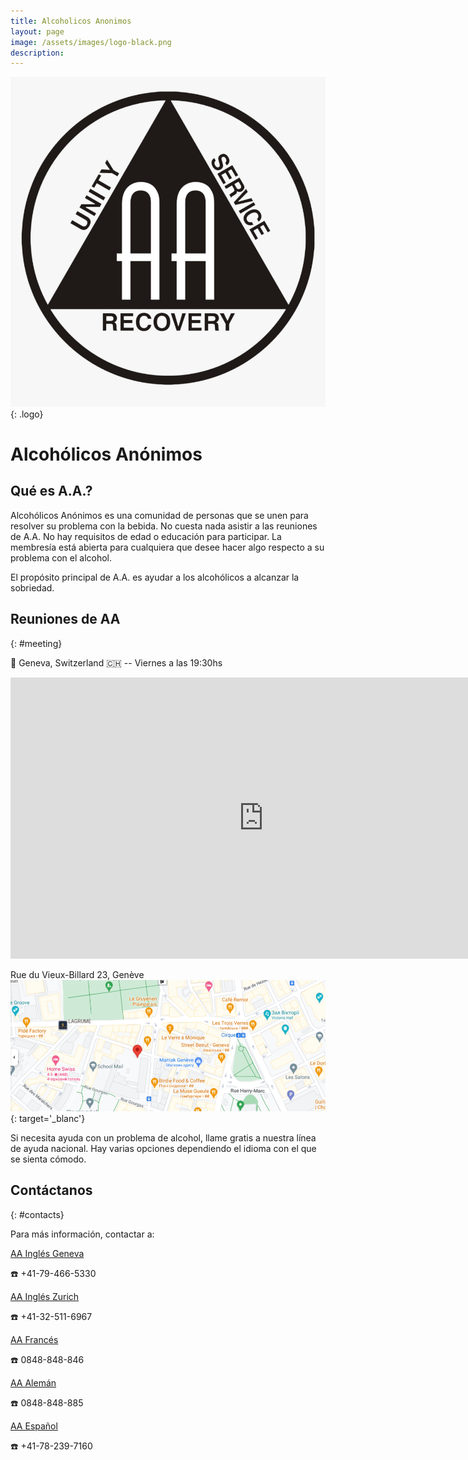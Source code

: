 ```yaml
---
title: Alcoholicos Anonimos
layout: page
image: /assets/images/logo-black.png
description: 
---
```

![logo](/assets/images/logo-black.png){: .logo}

# Alcohólicos Anónimos

## Qué es A.A.?

Alcohólicos Anónimos es una comunidad de personas que se unen para resolver su problema con la bebida. No cuesta nada asistir a las reuniones de A.A. No hay requisitos de edad o educación para participar. La membresía está abierta para cualquiera que desee hacer algo respecto a su problema con el alcohol.

El propósito principal de A.A. es ayudar a los alcohólicos a alcanzar la sobriedad.

## Reuniones de AA
{: #meeting}

📍 Geneva, Switzerland 🇨🇭 -- Viernes a las 19:30hs

<iframe src="https://www.google.com/maps/embed?pb=!1m18!1m12!1m3!1d2761.494057440981!2d6.1371918999999995!3d46.200625900000006!2m3!1f0!2f0!3f0!3m2!1i1024!2i768!4f13.1!3m3!1m2!1s0x478c64d456a621d5%3A0x2a019a284086221c!2zUnVlIGR1IFZpZXV4LUJpbGxhcmQgMjMsIDEyMDUgR2Vuw6h2ZSwg0KjQstC10LnRhtCw0YDRltGP!5e0!3m2!1suk!2sua!4v1696952217318!5m2!1suk!2sua&language=es-419" width="810" height="450" style="border:0;" allowfullscreen="" loading="lazy" referrerpolicy="no-referrer-when-downgrade"></iframe>

Rue du Vieux-Billard 23, Genève [<img src="assets/images/map.png" alt="Google map" loading="lazy" style="width: 100vw; height: auto">](https://maps.app.goo.gl/VauCjny674n1XKrE8){: target='_blanc'}

Si necesita ayuda con un problema de alcohol, llame gratis a nuestra línea de ayuda nacional. Hay varias opciones dependiendo el idioma con el que se sienta cómodo.

## Contáctanos
{: #contacts}

Para más información, contactar a:

[AA Inglés Geneva](https://www.aageneva.org/)

☎️ +41-79-466-5330

[AA Inglés Zurich](https://aazurich.org/)

☎️ +41-32-511-6967

[AA Francés](http://www.aasri.ch/)

☎️ 0848-848-846

[AA Alemán](https://www.anonyme-alkoholiker.ch/)

☎️ 0848-848-885

[AA Español](#)

☎️ +41-78-239-7160
